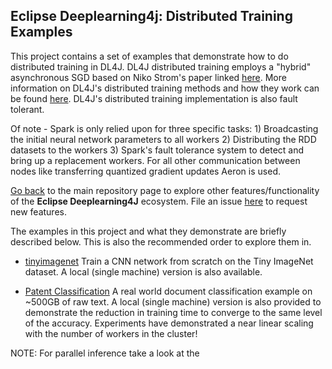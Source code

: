 ## Eclipse Deeplearning4j: Distributed Training Examples

This project contains a set of examples that demonstrate how to do distributed training in DL4J. DL4J distributed training employs a "hybrid" asynchronous SGD based on Niko Strom's paper linked [here](http://nikkostrom.com/publications/interspeech2015/strom_interspeech2015.pdf). More information on DL4J's distributed training methods and how they work can be found [here](https://deeplearning4j.konduit.ai/distributed-deep-learning/intro). DL4J's distributed training implementation is also fault tolerant.

Of note - Spark is only relied upon for three specific tasks: 1) Broadcasting the initial neural network parameters to all workers 2) Distributing the RDD datasets to the workers 3) Spark's fault tolerance system to detect and bring up a replacement workers. For all other communication between nodes like transferring quantized gradient updates Aeron is used.

[Go back](../README.md) to the main repository page to explore other features/functionality of the **Eclipse Deeplearning4J** ecosystem. File an issue [here](https://github.com/eclipse/deeplearning4j-examples/issues) to request new features.

The examples in this project and what they demonstrate are briefly described below. This is also the recommended order to explore them in.

* [tinyimagenet](src/main/java/org/deeplearning4j/distributedtrainingexamples/tinyimagenet)
Train a CNN network from scratch on the Tiny ImageNet dataset. A local (single machine) version is also available.

* [Patent Classification](src/main/java/org/deeplearning4j/distributedtrainingexamples/patent/README.md)
A real world document classification example on ~500GB of raw text. A local (single machine) version is also provided to demonstrate the reduction in training time to converge to the same level of the accuracy. Experiments have demonstrated a near linear scaling with the number of workers in the cluster!

NOTE: For parallel inference take a look at the
